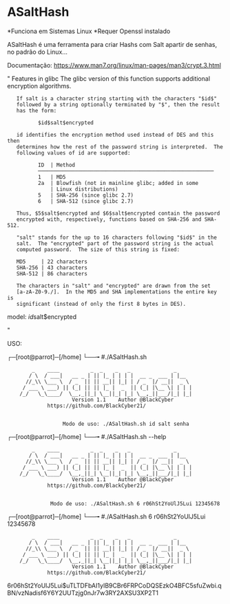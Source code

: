 # ASaltHash

*Funciona em Sistemas Linux
*Requer Openssl instalado

ASaltHash é uma ferramenta para criar Hashs com Salt apartir de senhas, no padrão do Linux...

Documentação:
https://www.man7.org/linux/man-pages/man3/crypt.3.html

"
Features in glibc
       The glibc version of this function supports additional encryption
       algorithms.

       If salt is a character string starting with the characters "$id$"
       followed by a string optionally terminated by "$", then the result
       has the form:

              $id$salt$encrypted

       id identifies the encryption method used instead of DES and this then
       determines how the rest of the password string is interpreted.  The
       following values of id are supported:

              ID  | Method
              ─────────────────────────────────────────────────────────
              1   | MD5
              2a  | Blowfish (not in mainline glibc; added in some
                  | Linux distributions)
              5   | SHA-256 (since glibc 2.7)
              6   | SHA-512 (since glibc 2.7)

       Thus, $5$salt$encrypted and $6$salt$encrypted contain the password
       encrypted with, respectively, functions based on SHA-256 and SHA-512.

       "salt" stands for the up to 16 characters following "$id$" in the
       salt.  The "encrypted" part of the password string is the actual
       computed password.  The size of this string is fixed:

       MD5     | 22 characters
       SHA-256 | 43 characters
       SHA-512 | 86 characters

       The characters in "salt" and "encrypted" are drawn from the set
       [a-zA-Z0-9./].  In the MD5 and SHA implementations the entire key is
       significant (instead of only the first 8 bytes in DES).
       
  model:     $id$salt$encrypted


"


USO:

┌─[root@parrot]─[/home]
└──╼ #./ASaltHash.sh

		    _    ____          _  _    _   _              _
		   / \  / ___|   __ _ | || |_ | | | |  __ _  ___ | |__
		  //_\\ \___ \  / _  || || __|| |_| | / _  |/ __||  _ \
		 / ___ \ ___) || (_| || || |_ |  _  || (_| |\__ \| | | |
		/_/   \_\____/  \__,_||_| \__||_| |_| \__,_||___/|_| |_|
            		     Version 1.1    Author @BlackCyber
			     https://github.com/BlackCyber21/


                      Modo de uso: ./ASaltHash.sh id salt senha

┌─[root@parrot]─[/home]
└──╼ #./ASaltHash.sh --help

		    _    ____          _  _    _   _              _
		   / \  / ___|   __ _ | || |_ | | | |  __ _  ___ | |__
		  //_\\ \___ \  / _  || || __|| |_| | / _  |/ __||  _ \
		 / ___ \ ___) || (_| || || |_ |  _  || (_| |\__ \| | | |
		/_/   \_\____/  \__,_||_| \__||_| |_| \__,_||___/|_| |_|
            		     Version 1.1    Author @BlackCyber
			     https://github.com/BlackCyber21/


                  Modo de uso: ./ASaltHash.sh 6 r06hSt2YoUlJ5Lui 12345678

┌─[root@parrot]─[/home]
└──╼ #./ASaltHash.sh 6 r06hSt2YoUlJ5Lui 12345678

		    _    ____          _  _    _   _              _
		   / \  / ___|   __ _ | || |_ | | | |  __ _  ___ | |__
		  //_\\ \___ \  / _  || || __|| |_| | / _  |/ __||  _ \
		 / ___ \ ___) || (_| || || |_ |  _  || (_| |\__ \| | | |
		/_/   \_\____/  \__,_||_| \__||_| |_| \__,_||___/|_| |_|
            		     Version 1.1    Author @BlackCyber
			     https://github.com/BlackCyber21/


$6$r06hSt2YoUlJ5Lui$uTLTDFbAI1yIB9CBr6FRPCoDQSEzkO4BFC5sfuZwbi.qBN/vzNadisf6Y6Y2UUTzjg0nJr7w3RY2AXSU3XP2T1

